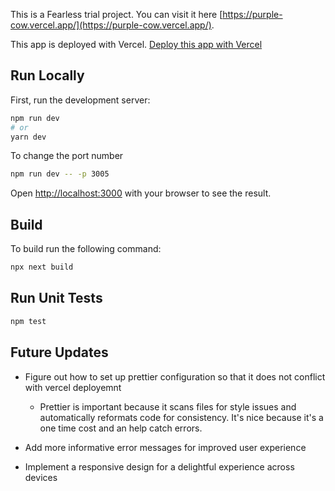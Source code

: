 This is a Fearless trial project. 
You can visit it here [https://purple-cow.vercel.app/](https://purple-cow.vercel.app/).

This app is deployed with Vercel. 
[Deploy this app with Vercel](https://vercel.com/docs/platform/deployments)


## Run Locally

First, run the development server:

```bash
npm run dev
# or
yarn dev
```
To change the port number 
```bash
npm run dev -- -p 3005
```

Open [http://localhost:3000](http://localhost:3000) with your browser to see the result.


## Build 
To build run the following command:

```bash
npx next build
```
## Run Unit Tests
```bash
npm test
```

## Future Updates
- Figure out how to set up prettier configuration so that it does not conflict with vercel deployemnt
  - Prettier is important because it scans files for style issues and automatically reformats code for consistency. It's nice because it's a one time cost and an help catch errors.

- Add more informative error messages for improved user experience
- Implement a responsive design for a delightful experience across devices

